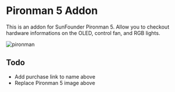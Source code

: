 # Pironman 5 Addon

This is an addon for SunFounder Pironman 5. Allow you to checkout hardware informations on the OLED, control fan, and RGB lights.

![pironman](https://raw.githubusercontent.com/sunfounder/home-assistant-addon/main/pironman-5-alpha/img/pironman-5.jpg)

## Todo 

- Add purchase link to name above
- Replace Pironman 5 image above